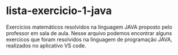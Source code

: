# lista-exercicio-1-java
Exercícios matemáticos resolvidos na linguagem JAVA proposto pelo professor em sala de aula. 
Nesse arquivo podemos encontrar alguns exercícos que foram resolvidos na linguagem de programação JAVA,
realizados no aplicativo VS code. 
